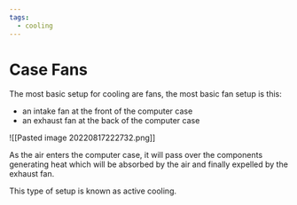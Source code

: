```yaml
---
tags:
  - cooling
---
```

# Case Fans

The most basic setup for cooling are fans, the most basic fan setup is this:

- an intake fan at the front of the computer case
- an exhaust fan at the back of the computer case

![[Pasted image 20220817222732.png]]

As the air enters the computer case, it will pass over the components generating heat which will be absorbed by the air and finally expelled by the exhaust fan.

This type of setup is known as active cooling.
